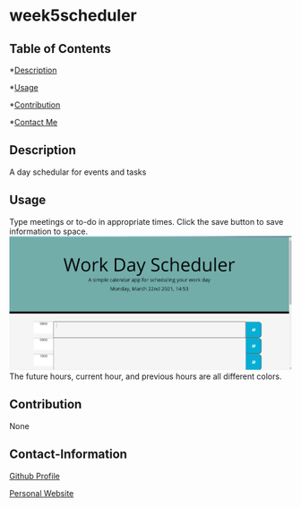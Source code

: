# week5scheduler

## Table of Contents

*[Description](#description)

*[Usage](#usage)

*[Contribution](#contribute)

*[Contact Me](#Contact-Information)
  
## Description
A day schedular for events and tasks
   
## Usage
Type meetings or to-do in appropriate times.  Click the save button to save information to space. ![image](./Assets/webpage.png)  The future hours, current hour, and previous hours are all different colors.  


## Contribution
None

## Contact-Information
[Github Profile](https://github.com/desantel)

[Personal Website](https://desantel.github.io/DeSantisPortfolioPage/portfolio.html)


